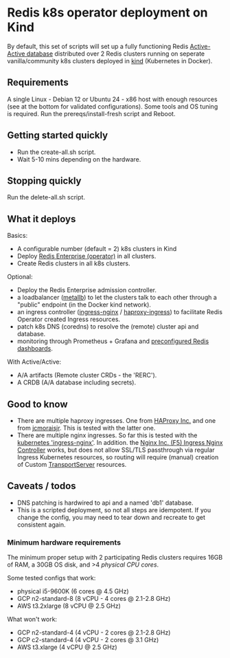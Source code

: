 # Redis k8s operator deployment on Kind

By default, this set of scripts will set up a fully functioning Redis [Active-Active database](https://redis.io/active-active/) distributed over 2 Redis clusters running on seperate vanilla/community k8s clusters deployed in [kind](https://kind.sigs.k8s.io/) (Kubernetes in Docker).

## Requirements

A single Linux - Debian 12 or Ubuntu 24 - x86 host with enough resources (see at the bottom for validated configurations).
Some tools and OS tuning is required. Run the prereqs/install-fresh script and Reboot.

## Getting started quickly

- Run the create-all.sh script.
- Wait 5-10 mins depending on the hardware.

## Stopping quickly 

Run the delete-all.sh script.

## What it deploys

Basics:

- A configurable number (default = 2) k8s clusters in Kind
- Deploy [Redis Enterprise (operator)](https://redis.io/docs/latest/operate/kubernetes/architecture/operator/) in all clusters.
- Create Redis clusters in all k8s clusters. 

Optional: 
- Deploy the Redis Enterprise admission controller.
- a loadbalancer ([metallb](https://metallb.universe.tf/)) to let the clusters talk to each other through a "public" endpoint (in the Docker kind network).
- an ingress controller ([ingress-nginx](https://github.com/kubernetes/ingress-nginx) / [haproxy-ingress](https://github.com/jcmoraisjr/haproxy-ingress)) to facilitate Redis Operator created Ingress resources.
- patch k8s DNS (coredns) to resolve the (remote) cluster api and database.
- monitoring through Prometheus + Grafana and [preconfigured Redis dashboards](https://github.com/redis-field-engineering/redis-enterprise-observability/tree/main/grafana).

With Active/Active:
- A/A artifacts (Remote cluster CRDs - the 'RERC').
- A CRDB (A/A database including secrets).

## Good to know

- There are multiple haproxy ingresses. One from [HAProxy Inc.](https://github.com/haproxytech/kubernetes-ingress) and one from [jcmoraisjr](https://github.com/jcmoraisjr/haproxy-ingress). This is tested with the latter one.
- There are multiple nginx ingresses. So far this is tested with the [kubernetes 'ingress-nginx'](https://github.com/kubernetes/ingress-nginx). In addition. the [Nginx Inc. (F5) Ingress Nginx Controller](https://docs.nginx.com/nginx-ingress-controller/overview/design/) works, but does not allow SSL/TLS passthrough via regular Ingress Kubernetes resources, so routing will require (manual) creation of Custom [TransportServer](https://docs.nginx.com/nginx-ingress-controller/configuration/transportserver-resource/) resources.

## Caveats / todos

- DNS patching is hardwired to api and a named 'db1' database. 
- This is a scripted deployment, so not all steps are idempotent. If you change the config, you may need to tear down and recreate to get consistent again.

### Minimum hardware requirements

The minimum proper setup with 2 participating Redis clusters requires 16GB of RAM, a 30GB OS disk, and >4 *physical CPU cores*.

Some tested configs that work:
- physical i5-9600K (6 cores @ 4.5 GHz)
- GCP n2-standard-8 (8 vCPU - 4 cores @ 2.1-2.8 GHz)
- AWS t3.2xlarge (8 vCPU @ 2.5 GHz)

What won't work:
- GCP n2-standard-4 (4 vCPU - 2 cores @ 2.1-2.8 GHz)
- GCP c2-standard-4 (4 vCPU - 2 cores @ 3.1 GHz)
- AWS t3.xlarge (4 vCPU @ 2.5 GHz)